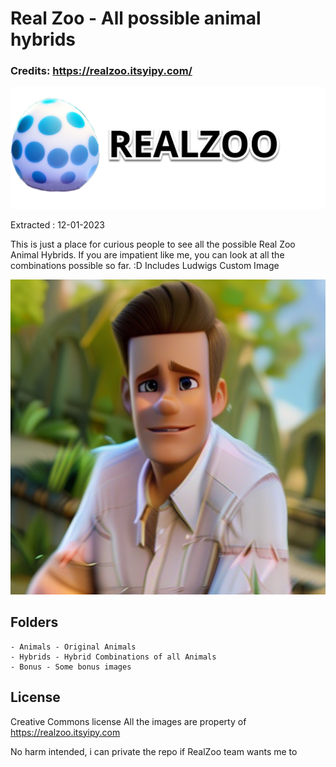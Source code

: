 # Real Zoo - All possible animal hybrids
### Credits: https://realzoo.itsyipy.com/

![Alt text](https://github.com/QaisarRajput/RealZooAnimals/blob/2a908c28bc50cddd3c589e85146e962358f3aad9/Bonus/logos%252FRealZooLogo2.png?raw=true "Optional Title") 

Extracted : 12-01-2023

This is just a place for curious people to see all the possible Real Zoo Animal Hybrids. If you are impatient like me, you can look at all the combinations possible so far.
:D Includes Ludwigs Custom Image 

![Alt text](/Hybrids/PugDuck.png?raw=true "Optional Title")

## Folders 
```
- Animals - Original Animals
- Hybrids - Hybrid Combinations of all Animals
- Bonus - Some bonus images
```
## License
Creative Commons license
All the images are property of https://realzoo.itsyipy.com

No harm intended, i can private the repo if RealZoo team wants me to
